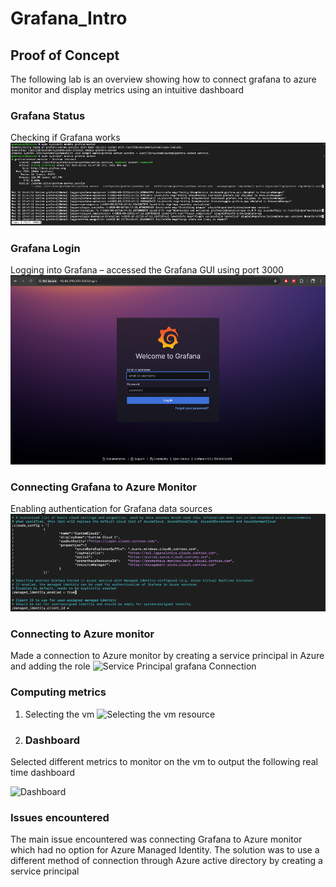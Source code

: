 # Grafana_Intro

## Proof of Concept
The following lab is an overview showing how to connect grafana to azure monitor and display metrics using an intuitive dashboard

### Grafana Status

Checking if Grafana works
![Grafana status](status.png)

### Grafana Login

Logging into Grafana – accessed the Grafana GUI using port 3000
![Grafana login page](login.png)

### Connecting Grafana to Azure Monitor

Enabling authentication for Grafana data sources
![Authentication](auth.png)

### Connecting to Azure monitor

Made a connection to Azure monitor by creating a service principal in Azure and adding the role
![Service Principal grafana Connection](image.png)

### Computing metrics

1. Selecting the vm
![Selecting the vm resource](image.png)

2. ### Dashboard

Selected different metrics to monitor on the vm to output the following real time dashboard

![Dashboard](image.png)

### Issues encountered

The main issue encountered was connecting Grafana to Azure monitor which had no option for Azure Managed Identity. The solution was to use a different method of connection through Azure active directory by creating a service principal